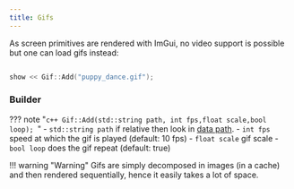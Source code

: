 ```yaml
---
title: Gifs
---
```


As screen primitives are rendered with ImGui, no video support is possible but one can load gifs instead:

```c++

show << Gif::Add("puppy_dance.gif");
```

### Builder

??? note "```c++ Gif::Add(std::string path, int fps,float scale,bool loop); ```"
    - ```std::string path``` if relative then look in [data path](../../options).
    - ```int fps``` speed at which the gif is played (default: 10 fps)
    - ```float scale``` gif scale
    - ```bool loop``` does the gif repeat (default: true)


!!! warning "Warning"
    Gifs are simply decomposed in images (in a cache) and then rendered sequentially, hence it easily takes a lot of space.
